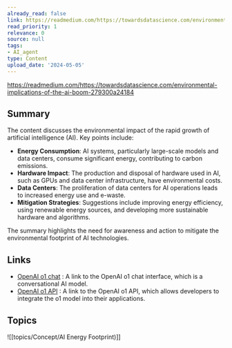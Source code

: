 ```yaml
---
already_read: false
link: https://readmedium.com/https://towardsdatascience.com/environmental-implications-of-the-ai-boom-279300a24184
read_priority: 1
relevance: 0
source: null
tags:
- AI_agent
type: Content
upload_date: '2024-05-05'
---
```


https://readmedium.com/https://towardsdatascience.com/environmental-implications-of-the-ai-boom-279300a24184
## Summary

The content discusses the environmental impact of the rapid growth of artificial intelligence (AI). Key points include:

- **Energy Consumption**: AI systems, particularly large-scale models and data centers, consume significant energy, contributing to carbon emissions.
- **Hardware Impact**: The production and disposal of hardware used in AI, such as GPUs and data center infrastructure, have environmental costs.
- **Data Centers**: The proliferation of data centers for AI operations leads to increased energy use and e-waste.
- **Mitigation Strategies**: Suggestions include improving energy efficiency, using renewable energy sources, and developing more sustainable hardware and algorithms.

The summary highlights the need for awareness and action to mitigate the environmental footprint of AI technologies.
## Links

- [OpenAI o1 chat](https://openai01.net/) : A link to the OpenAI o1 chat interface, which is a conversational AI model.
- [OpenAI o1 API](https://openaio1api.com/) : A link to the OpenAI o1 API, which allows developers to integrate the o1 model into their applications.

## Topics

![[topics/Concept/AI Energy Footprint)]]
